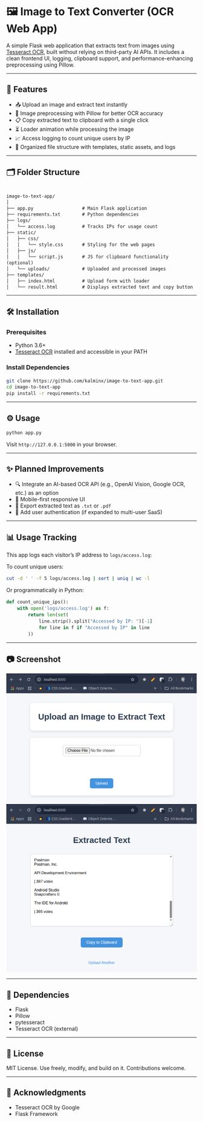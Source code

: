 # 🖼️ Image to Text Converter (OCR Web App)

A simple Flask web application that extracts text from images using [Tesseract OCR](https://github.com/tesseract-ocr/tesseract), built without relying on third-party AI APIs. It includes a clean frontend UI, logging, clipboard support, and performance-enhancing preprocessing using Pillow.

---

## 🚀 Features

- 📤 Upload an image and extract text instantly
- 🧠 Image preprocessing with Pillow for better OCR accuracy
- 📋 Copy extracted text to clipboard with a single click
- ⏳ Loader animation while processing the image
- 📈 Access logging to count unique users by IP
- 📁 Organized file structure with templates, static assets, and logs

---

## 🗂️ Folder Structure

```

image-to-text-app/
│
├── app.py                  # Main Flask application
├── requirements.txt        # Python dependencies
├── logs/
│   └── access.log          # Tracks IPs for usage count
├── static/
│   ├── css/
│   │   └── style.css       # Styling for the web pages
│   ├── js/
│   │   └── script.js       # JS for clipboard functionality (optional)
│   └── uploads/            # Uploaded and processed images
├── templates/
│   ├── index.html          # Upload form with loader
│   └── result.html         # Displays extracted text and copy button

````

---

## 🛠️ Installation

### Prerequisites

- Python 3.6+
- [Tesseract OCR](https://github.com/tesseract-ocr/tesseract) installed and accessible in your PATH

### Install Dependencies

```bash
git clone https://github.com/kalminx/image-to-text-app.git
cd image-to-text-app
pip install -r requirements.txt
````

---

## ⚙️ Usage

```bash
python app.py
```

Visit `http://127.0.0.1:5000` in your browser.

---

## ✨ Planned Improvements

* 🔍 Integrate an AI-based OCR API (e.g., OpenAI Vision, Google OCR, etc.) as an option
* 📱 Mobile-first responsive UI
* 🧾 Export extracted text as `.txt` or `.pdf`
* 👤 Add user authentication (if expanded to multi-user SaaS)

---

## 📊 Usage Tracking

This app logs each visitor’s IP address to `logs/access.log`:

To count unique users:

```bash
cut -d ' ' -f 5 logs/access.log | sort | uniq | wc -l
```

Or programmatically in Python:

```python
def count_unique_ips():
    with open('logs/access.log') as f:
        return len(set(
            line.strip().split("Accessed by IP: ")[-1]
            for line in f if "Accessed by IP" in line
        ))
```

---

## 📷 Screenshot

![Preview Screenshot](static/uploads/1.png)
![Preview Screenshot](static/uploads/2.png)

---

## 🧪 Dependencies

* Flask
* Pillow
* pytesseract
* Tesseract OCR (external)

---

## 📝 License

MIT License. Use freely, modify, and build on it. Contributions welcome.

---

## 🙌 Acknowledgments

* Tesseract OCR by Google
* Flask Framework
